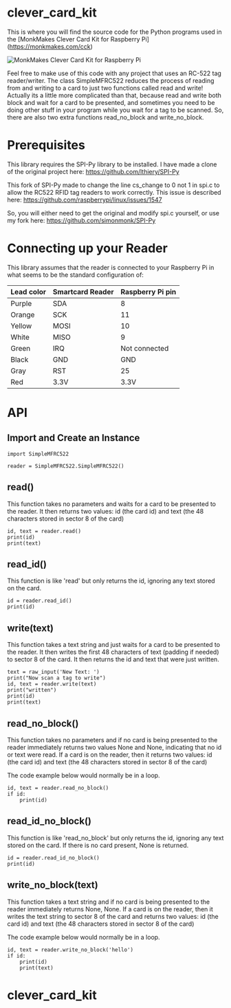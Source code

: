 # clever_card_kit
This is where you will find the source code for the Python programs used in the [MonkMakes Clever Card Kit for Raspberry Pi] (https://monkmakes.com/cck)

![MonkMakes Clever Card Kit for Raspberry Pi](https://www.monkmakes.com/wp-content/uploads/2017/04/kit-copy.jpg)

Feel free to make use of this code with any project that uses an RC-522 tag reader/writer. The class SimpleMFRC522 reduces the process of reading from and writing to a card to just two functions called read and write! Actually its a little more complicated than that, because read and write both block and wait for a card to be presented, and sometimes you need to be doing other stuff in your program while you wait for a tag to be scanned. So, there are also two extra functions read_no_block and write_no_block.

# Prerequisites

This library requires the SPI-Py library to be installed. I have made a clone of the original project here: https://github.com/lthiery/SPI-Py

This fork of SPI-Py made to change the line cs_change to 0 not 1 in spi.c to allow the RC522 RFID tag readers to work correctly. This issue is described here: https://github.com/raspberrypi/linux/issues/1547

So, you will either need to get the original and modify spi.c yourself, or use my fork here: https://github.com/simonmonk/SPI-Py


# Connecting up your Reader

This library assumes that the reader is connected to your Raspberry Pi in what seems to be the standard configuration of:

|Lead color|Smartcard Reader|Raspberry Pi pin|
|----------|----------------|----------------|
|Purple|SDA|8|
|Orange|SCK|11|
|Yellow|MOSI|10|
|White|MISO|9|
|Green|IRQ|Not connected|
|Black|GND|GND|
|Gray|RST|25|
|Red|3.3V|3.3V|


# API

## Import and Create an Instance

```
import SimpleMFRC522

reader = SimpleMFRC522.SimpleMFRC522()
```

## read()

This function takes no parameters and waits for a card to be presented to the reader. It then returns two values: id (the card id) and text (the 48 characters stored in sector 8 of the card)

```
id, text = reader.read()
print(id)
print(text)
```


## read_id()

This function is like 'read' but only returns the id, ignoring any text stored on the card.

```
id = reader.read_id()
print(id)
```


## write(text)

This function takes a text string and just waits for a card to be presented to the reader. It then writes the first 48 characters of text (padding if needed) to sector 8 of the card. It then returns the id and text that were just written.


```
text = raw_input('New Text: ')
print("Now scan a tag to write")
id, text = reader.write(text) 
print("written")
print(id)
print(text)
```


## read_no_block()

This function takes no parameters and if no card is being presented to the reader immediately returns two values None and None, indicating that no id or text were read. If a card is on the reader, then it returns two values: id (the card id) and text (the 48 characters stored in sector 8 of the card)

The code example below would normally be in a loop.

```
id, text = reader.read_no_block()
if id:
    print(id)
```




## read_id_no_block()

This function is like 'read_no_block' but only returns the id, ignoring any text stored on the card. If there is no card present, None is returned.

```
id = reader.read_id_no_block()
print(id)
```


## write_no_block(text)

This function takes a text string and if no card is being presented to the reader immediately returns None, None. If a card is on the reader, then it writes the text string to sector 8 of the card and returns two values: id (the card id) and text (the 48 characters stored in sector 8 of the card)

The code example below would normally be in a loop.

```
id, text = reader.write_no_block('hello')
if id:
    print(id)
    print(text)
```

# clever_card_kit
